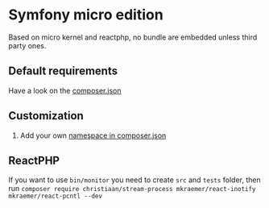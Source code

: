 # Symfony micro edition

Based on micro kernel and reactphp, no bundle are embedded unless third party ones.

## Default requirements

Have a look on the [composer.json](composer.json#L15)

## Customization

1. Add your own [namespace in composer.json](composer.json#L10)

## ReactPHP

If you want to use `bin/monitor` you need to create `src` and `tests` folder, then run `composer require christiaan/stream-process mkraemer/react-inotify mkraemer/react-pcntl --dev`
